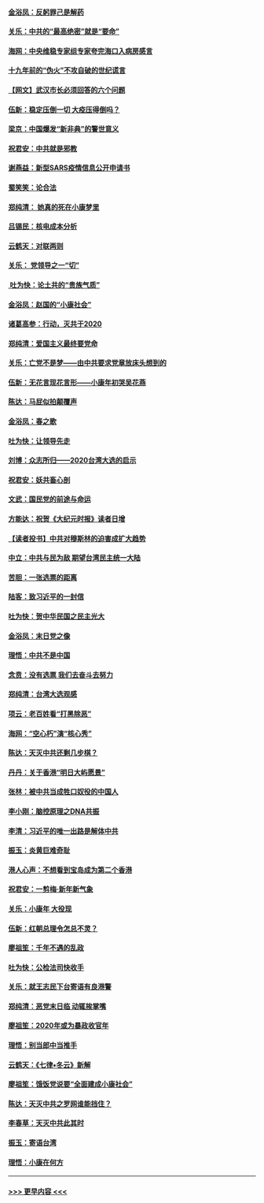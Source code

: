 #### [金浴凤：反躬罪己是解药](../pages/nsc993/n11820280.md?t=01251833) 
#### [关乐：中共的“最高绝密”就是“要命”](../pages/nsc993/n11816946.md?t=01251833) 
#### [海网：中央维稳专家组专家夸完海口入病房感言](../pages/nsc993/n11815138.md?t=01251833) 
#### [十九年前的“伪火”不攻自破的世纪谎言](../pages/nsc993/n11813238.md?t=01251833) 
#### [【网文】武汉市长必须回答的六个问题](../pages/nsc993/n11813848.md?t=01251833) 
#### [伍新：稳定压倒一切 大疫压得倒吗？](../pages/nsc993/n11812634.md?t=01251833) 
#### [梁京：中国爆发“新非典”的警世意义](../pages/nsc993/n11812554.md?t=01251833) 
#### [祝君安：中共就是邪教](../pages/nsc993/n11812431.md?t=01251833) 
#### [谢燕益：新型SARS疫情信息公开申请书](../pages/nsc993/n11808840.md?t=01251833) 
#### [蜀笑笑：论合法](../pages/nsc993/n11808064.md?t=01251833) 
#### [郑纯清： 她真的死在小康梦里](../pages/nsc993/n11806623.md?t=01251833) 
#### [吕锡民：核电成本分析](../pages/nsc993/n11806284.md?t=01251833) 
#### [云鹤天：对联两则](../pages/nsc993/n11805957.md?t=01251833) 
#### [关乐： 党领导之一“切”](../pages/nsc993/n11804505.md?t=01251833) 
#### [ 吐为快：论土共的“贵族气质”](../pages/nsc993/n11804490.md?t=01251833) 
#### [金浴凤：赵国的“小康社会”](../pages/nsc993/n11804452.md?t=01251833) 
#### [诸葛高参：行动，灭共于2020](../pages/nsc993/n11804120.md?t=01251833) 
#### [郑纯清：爱国主义最终要党命](../pages/nsc993/n11802197.md?t=01251833) 
#### [关乐：亡党不是梦——由中共要求党章放床头想到的](../pages/nsc993/n11802156.md?t=01251833) 
#### [伍新：无花言现花言形——小康年初哭吴花燕](../pages/nsc993/n11800044.md?t=01251833) 
#### [陈达：马屁似拍颠覆声](../pages/nsc993/n11800010.md?t=01251833) 
#### [金浴凤：春之歌](../pages/nsc993/n11797687.md?t=01251833) 
#### [吐为快：让领导先走](../pages/nsc993/n11797512.md?t=01251833) 
#### [刘博：众志所归——2020台湾大选的启示](../pages/nsc993/n11796878.md?t=01251833) 
#### [祝君安：妖共畜心剖](../pages/nsc993/n11794273.md?t=01251833) 
#### [文武：国民党的前途与命运](../pages/nsc993/n11794198.md?t=01251833) 
#### [方能达：祝贺《大纪元时报》读者日增](../pages/nsc993/n11793807.md?t=01251833) 
#### [【读者投书】中共对穆斯林的迫害成扩大趋势](../pages/nsc993/n11791371.md?t=01251833) 
#### [中立：中共与民为敌 期望台湾民主统一大陆](../pages/nsc993/n11790392.md?t=01251833) 
#### [苦胆：一张选票的距离](../pages/nsc993/n11788914.md?t=01251833) 
#### [陆客：致习近平的一封信](../pages/nsc993/n11788867.md?t=01251833) 
#### [吐为快：贺中华民国之民主光大](../pages/nsc993/n11788618.md?t=01251833) 
#### [金浴凤：末日党之像](../pages/nsc993/n11787475.md?t=01251833) 
#### [理悟：中共不是中国](../pages/nsc993/n11787463.md?t=01251833) 
#### [念贲：没有选票  我们去奋斗去努力](../pages/nsc993/n11787398.md?t=01251833) 
#### [郑纯清：台湾大选观感](../pages/nsc993/n11786210.md?t=01251833) 
#### [项云：老百姓看“打黑除恶”](../pages/nsc993/n11785398.md?t=01251833) 
#### [海网：“空心朽”演“核心秀”](../pages/nsc993/n11783874.md?t=01251833) 
#### [陈达：天灭中共还剩几步棋？](../pages/nsc993/n11783719.md?t=01251833) 
#### [丹丹：关于香港“明日大屿愿景”](../pages/nsc993/n11783273.md?t=01251833) 
#### [张林：被中共当成牲口奴役的中国人](../pages/nsc993/n11782397.md?t=01251833) 
#### [李小刚：脑控原理之DNA共振](../pages/nsc993/n11780962.md?t=01251833) 
#### [李清：习近平的唯一出路是解体中共](../pages/nsc993/n11780866.md?t=01251833) 
#### [振玉：炎黄巨难奇耻](../pages/nsc993/n11779632.md?t=01251833) 
#### [港人心声：不想看到宝岛成为第二个香港](../pages/nsc993/n11778817.md?t=01251833) 
#### [祝君安：一剪梅‧新年新气象](../pages/nsc993/n11776340.md?t=01251833) 
#### [关乐：小康年 大役现](../pages/nsc993/n11774213.md?t=01251833) 
#### [伍新：红朝总理令怎总不灵？](../pages/nsc993/n11770813.md?t=01251833) 
#### [廖祖笙：千年不遇的乱政](../pages/nsc993/n11770373.md?t=01251833) 
#### [吐为快：公检法司快收手](../pages/nsc993/n11770359.md?t=01251833) 
#### [关乐：就王志民下台寄语有良港警](../pages/nsc993/n11769903.md?t=01251833) 
#### [郑纯清：恶党末日临 动辄挨掌嘴](../pages/nsc993/n11769356.md?t=01251833) 
#### [廖祖笙：2020年或为暴政收官年](../pages/nsc993/n11768216.md?t=01251833) 
#### [理悟：别当郎中当推手](../pages/nsc993/n11768243.md?t=01251833) 
#### [云鹤天：《七律▪冬云》新解](../pages/nsc993/n11768204.md?t=01251833) 
#### [廖祖笙：饿饭党说要“全面建成小康社会”](../pages/nsc993/n11767482.md?t=01251833) 
#### [陈达：天灭中共之罗网谁能挡住？](../pages/nsc993/n11767465.md?t=01251833) 
#### [李春草：天灭中共此其时](../pages/nsc993/n11767452.md?t=01251833) 
#### [振玉：寄语台湾](../pages/nsc993/n11767432.md?t=01251833) 
#### [理悟：小康在何方](../pages/nsc993/n11767394.md?t=01251833) 

----
#### [ >>> 更早内容 <<< ](../indexes/nsc993-earlier.md)
